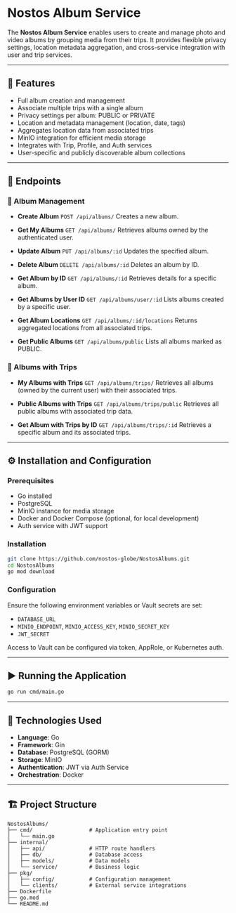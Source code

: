 # Nostos Album Service

The **Nostos Album Service** enables users to create and manage photo and video albums by grouping media from their trips. It provides flexible privacy settings, location metadata aggregation, and cross-service integration with user and trip services.

---

## 🚀 Features

* Full album creation and management
* Associate multiple trips with a single album
* Privacy settings per album: PUBLIC or PRIVATE
* Location and metadata management (location, date, tags)
* Aggregates location data from associated trips
* MinIO integration for efficient media storage
* Integrates with Trip, Profile, and Auth services
* User-specific and publicly discoverable album collections

---

## 📌 Endpoints

### 🔹 Album Management

* **Create Album**
  `POST /api/albums/`
  Creates a new album.

* **Get My Albums**
  `GET /api/albums/`
  Retrieves albums owned by the authenticated user.

* **Update Album**
  `PUT /api/albums/:id`
  Updates the specified album.

* **Delete Album**
  `DELETE /api/albums/:id`
  Deletes an album by ID.

* **Get Album by ID**
  `GET /api/albums/:id`
  Retrieves details for a specific album.

* **Get Albums by User ID**
  `GET /api/albums/user/:id`
  Lists albums created by a specific user.

* **Get Album Locations**
  `GET /api/albums/:id/locations`
  Returns aggregated locations from all associated trips.

* **Get Public Albums**
  `GET /api/albums/public`
  Lists all albums marked as PUBLIC.

### 🔹 Albums with Trips

* **My Albums with Trips**
  `GET /api/albums/trips/`
  Retrieves all albums (owned by the current user) with their associated trips.

* **Public Albums with Trips**
  `GET /api/albums/trips/public`
  Retrieves all public albums with associated trip data.

* **Get Album with Trips by ID**
  `GET /api/albums/trips/:id`
  Retrieves a specific album and its associated trips.

---

## ⚙️ Installation and Configuration

### Prerequisites

* Go installed
* PostgreSQL
* MinIO instance for media storage
* Docker and Docker Compose (optional, for local development)
* Auth service with JWT support

### Installation

```bash
git clone https://github.com/nostos-globe/NostosAlbums.git
cd NostosAlbums
go mod download
```

### Configuration

Ensure the following environment variables or Vault secrets are set:

* `DATABASE_URL`
* `MINIO_ENDPOINT`, `MINIO_ACCESS_KEY`, `MINIO_SECRET_KEY`
* `JWT_SECRET`

Access to Vault can be configured via token, AppRole, or Kubernetes auth.

---

## ▶️ Running the Application

```bash
go run cmd/main.go
```

---

## 🧱 Technologies Used

* **Language**: Go
* **Framework**: Gin
* **Database**: PostgreSQL (GORM)
* **Storage**: MinIO
* **Authentication**: JWT via Auth Service
* **Orchestration**: Docker

---

## 🏗️ Project Structure

```
NostosAlbums/
├── cmd/                  # Application entry point
│   └── main.go
├── internal/
│   ├── api/              # HTTP route handlers
│   ├── db/               # Database access
│   ├── models/           # Data models
│   └── service/          # Business logic
├── pkg/
│   ├── config/           # Configuration management
│   └── clients/          # External service integrations
├── Dockerfile
├── go.mod
└── README.md
```
